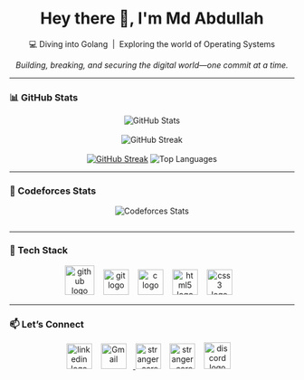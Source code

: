 <h1 align="center">Hey there 👋, I'm Md Abdullah</h1>

<p align="center">
  💻 Diving into Golang &nbsp;|&nbsp; Exploring the world of Operating Systems
</p>
 
<p align="center">
  <em>Building, breaking, and securing the digital world—one commit at a time.</em>
</p>

---

### 📊 GitHub Stats 

<p align="center">
  <img src="https://github-readme-stats.vercel.app/api?username=abdullah-hax&show_icons=true&theme=radical"
    alt="GitHub Stats" />
  <br><br>
  <img src="https://github-readme-streak-stats.herokuapp.com/?user=abdullah-hax&&theme=radical" alt="GitHub Streak" />
  <br><br>
  <a href="https://git.io/streak-stats"><img src="https://streak-stats.demolab.com?user=abdullah-hax&theme=radical" alt="GitHub Streak" /></a>
  <img src="https://github-readme-stats.vercel.app/api/top-langs/?username=abdullah-hax&&layout=compact&theme=radical&langs_count=8"
    alt="Top Languages" />
</p>

---

### 🤖 Codeforces Stats

<p align="center">
  <img src="https://codeforces-readme-stats.vercel.app/api/card?username=stranger_core" alt="Codeforces Stats" />
</p>
<p align="center">
  <img src="https://codeforces-readme-stats.vercel.app/api/badge?username=stranger_core" alt="">
</p>

---

### 🧰 Tech Stack

<p align="center">
  <!-- <img src="https://skillicons.dev/icons?i=golang,git,c,html,css,github" /> -->
  <img src="https://cdn.jsdelivr.net/gh/devicons/devicon/icons/go/go-original-wordmark.svg" height="52"
    alt="github logo" /><img width="12" />
  <img src="https://cdn.jsdelivr.net/gh/devicons/devicon/icons/git/git-original.svg" height="45" alt="git logo" /><img
    width="12" />
  <img src="https://cdn.jsdelivr.net/gh/devicons/devicon/icons/c/c-original.svg" height="45" alt="c logo" /><img
    width="12" />
  <img src="https://cdn.jsdelivr.net/gh/devicons/devicon/icons/html5/html5-original.svg" height="45"
    alt="html5 logo" /><img width="12" />
  <img src="https://cdn.jsdelivr.net/gh/devicons/devicon/icons/css3/css3-original.svg" height="45"
    alt="css3 logo" /><img width="12" />
  <!-- <img src="https://cdn.jsdelivr.net/gh/devicons/devicon/icons/canva/canva-original.svg" height="45"
    alt="canva logo" /><img width="12" /> -->

  <!-- <img src="https://cdn.jsdelivr.net/gh/devicons/devicon/icons/github/github-original.svg" height="45"
      alt="github logo" /> -->
</p>

---

### 📫 Let’s Connect

<div align="center">
  <!-- <a href="https://linkedin.com/in/abdullah-al-mahmud01798/"> -->
  <img src="https://cdn.jsdelivr.net/gh/devicons/devicon/icons/linkedin/linkedin-original.svg" height="45"
    alt="linkedin logo" /><img width="12" />
  </a>
  <a href="mailto:mdabdulllah72812@gmail.com">
    <img src="https://skillicons.dev/icons?i=gmail" height="45" alt="Gmail" /><img width="12" />
  </a>
  <a href="https://codeforces.com/profile/stranger_core" target="blank"><img
      src="https://raw.githubusercontent.com/rahuldkjain/github-profile-readme-generator/master/src/images/icons/Social/codeforces.svg"
      alt="stranger_core" height="45" /><img width="12" /></a>
  <a href="https://www.leetcode.com/stranger_core" target="blank"><img
      src="https://raw.githubusercontent.com/rahuldkjain/github-profile-readme-generator/master/src/images/icons/Social/leet-code.svg"
      alt="stranger_core" height="45" /><img width="12" /></a>
  <img src="https://cdn.simpleicons.org/discord/5865F2" height="47" alt="discord logo" /><img width="12" />


  <!-- <img src="https://cdn.simpleicons.org/facebook/1877F2" height="45" alt="facebook logo" /><img width="12" />
  <img src="https://cdn.jsdelivr.net/gh/devicons/devicon/icons/twitter/twitter-original.svg" height="38"
    alt="twitter logo" /><img width="12" /> -->

</div>
